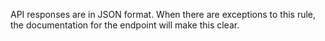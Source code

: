 API responses are in JSON format. When there are exceptions to this rule, the documentation for the endpoint will make this clear.